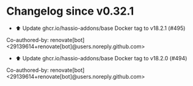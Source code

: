 # Changelog since v0.32.1
- ⬆️ Update ghcr.io/hassio-addons/base Docker tag to v18.2.1 (#495)

Co-authored-by: renovate[bot] <29139614+renovate[bot]@users.noreply.github.com> 
- ⬆️ Update ghcr.io/hassio-addons/base Docker tag to v18.2.0 (#494)

Co-authored-by: renovate[bot] <29139614+renovate[bot]@users.noreply.github.com> 
